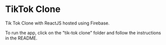 # TikTok Clone

Tik Tok Clone with ReactJS hosted using Firebase. 

<!-- ### Technologies Used

## Front End
* React
* Firebase Hosting
* Material UI, Flexbox
* Third Party Ticker
* Scroll Snap

## Back-End
 * NodeJS
 * ExpressJS server
 * MongoDB
 * Hosting on Heroku
 * Mongoose -->

 To run the app, click on the "tik-tok clone" folder and follow the instructions in the README. 
